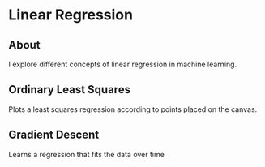 # Linear Regression

## About
I explore different concepts of linear regression in machine learning.

## Ordinary Least Squares
Plots a least squares regression according to points placed on the canvas.

## Gradient Descent
Learns a regression that fits the data over time
